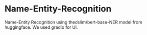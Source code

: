 # Name-Entity-Recognition
Name-Entity Recognition using thedslim/bert-base-NER model from huggingface. We used gradio for UI.
